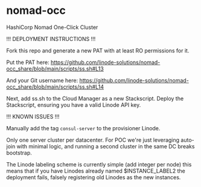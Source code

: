 # nomad-occ
HashiCorp Nomad One-Click Cluster

!!! DEPLOYMENT INSTRUCTIONS !!!

Fork this repo and generate a new PAT with at least RO permissions for it. 

Put the PAT here: https://github.com/linode-solutions/nomad-occ_share/blob/main/scripts/ss.sh#L13

And your Git username here: https://github.com/linode-solutions/nomad-occ_share/blob/main/scripts/ss.sh#L14

Next, add ss.sh to the Cloud Manager as a new Stackscript. Deploy the Stackscript, ensuring you have a valid Linode API key. 

!!! KNOWN ISSUES !!!

Manually add the tag `consul-server` to the provisioner Linode. 

Only one server cluster per datacenter. For POC we're just leveraging auto-join with minimal logic, and running a second cluster in the same DC breaks bootstrap.

The Linode labeling scheme is currently simple (add integer per node) this means that if you have Linodes already named $INSTANCE_LABEL2 the deployment fails, falsely registering old Linodes as the new instances.
